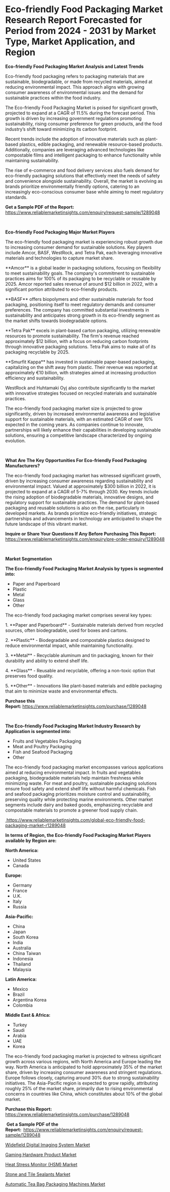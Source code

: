 <p><h1>Eco-friendly Food Packaging Market Research Report Forecasted for Period from 2024 -  2031 by Market Type, Market Application, and Region</h1></p><p><strong>Eco-friendly Food Packaging Market Analysis and Latest Trends</strong></p>
<p><p>Eco-friendly food packaging refers to packaging materials that are sustainable, biodegradable, or made from recycled materials, aimed at reducing environmental impact. This approach aligns with growing consumer awareness of environmental issues and the demand for sustainable practices within the food industry. </p><p>The Eco-friendly Food Packaging Market is poised for significant growth, projected to expand at a CAGR of 11.5% during the forecast period. This growth is driven by increasing government regulations promoting sustainability, rising consumer preference for green products, and the food industry’s shift toward minimizing its carbon footprint. </p><p>Recent trends include the adoption of innovative materials such as plant-based plastics, edible packaging, and renewable resource-based products. Additionally, companies are leveraging advanced technologies like compostable films and intelligent packaging to enhance functionality while maintaining sustainability. </p><p>The rise of e-commerce and food delivery services also fuels demand for eco-friendly packaging solutions that effectively meet the needs of safety and convenience alongside sustainability. Overall, the market is evolving as brands prioritize environmentally friendly options, catering to an increasingly eco-conscious consumer base while aiming to meet regulatory standards.</p></p>
<p><strong>Get a Sample PDF of the Report:&nbsp;</strong> <a href="https://www.reliablemarketinsights.com/enquiry/request-sample/1289048?utm_campaign=1772&utm_medium=2&utm_source=Github&utm_content=ia&utm_term=26102024&utm_id=eco-friendly-food-packaging">https://www.reliablemarketinsights.com/enquiry/request-sample/1289048</a></p>
<p>&nbsp;</p>
<p><strong>Eco-friendly Food Packaging Major Market Players</strong></p>
<p><p>The eco-friendly food packaging market is experiencing robust growth due to increasing consumer demand for sustainable solutions. Key players include Amcor, BASF, WestRock, and Tetra Pak, each leveraging innovative materials and technologies to capture market share.</p><p>**Amcor** is a global leader in packaging solutions, focusing on flexibility to meet sustainability goals. The company's commitment to sustainable practices aims for 100% of its packaging to be recyclable or reusable by 2025. Amcor reported sales revenue of around $12 billion in 2022, with a significant portion attributed to eco-friendly products.</p><p>**BASF** offers biopolymers and other sustainable materials for food packaging, positioning itself to meet regulatory demands and consumer preferences. The company has committed substantial investments in sustainability and anticipates strong growth in its eco-friendly segment as the market shifts towards biodegradable options.</p><p>**Tetra Pak** excels in plant-based carton packaging, utilizing renewable resources to promote sustainability. The firm's revenue reached approximately $12 billion, with a focus on reducing carbon footprints through innovative packaging solutions. Tetra Pak aims to make all of its packaging recyclable by 2025.</p><p>**Smurfit Kappa** has invested in sustainable paper-based packaging, capitalizing on the shift away from plastic. Their revenue was reported at approximately €10 billion, with strategies aimed at increasing production efficiency and sustainability.</p><p>WestRock and Huhtamaki Oyj also contribute significantly to the market with innovative strategies focused on recycled materials and sustainable practices.</p><p>The eco-friendly food packaging market size is projected to grow significantly, driven by increased environmental awareness and legislative support for sustainable materials, with an estimated CAGR of over 10% expected in the coming years. As companies continue to innovate, partnerships will likely enhance their capabilities in developing sustainable solutions, ensuring a competitive landscape characterized by ongoing evolution.</p></p>
<p>&nbsp;</p>
<p><strong>What Are The Key Opportunities For Eco-friendly Food Packaging Manufacturers?</strong></p>
<p><p>The eco-friendly food packaging market has witnessed significant growth, driven by increasing consumer awareness regarding sustainability and environmental impact. Valued at approximately $300 billion in 2022, it is projected to expand at a CAGR of 5-7% through 2030. Key trends include the rising adoption of biodegradable materials, innovative designs, and regulatory support for sustainable practices. The demand for plant-based packaging and reusable solutions is also on the rise, particularly in developed markets. As brands prioritize eco-friendly initiatives, strategic partnerships and advancements in technology are anticipated to shape the future landscape of this vibrant market.</p></p>
<p><strong>Inquire or Share Your Questions If Any Before Purchasing This Report:</strong> <a href="https://www.reliablemarketinsights.com/enquiry/pre-order-enquiry/1289048?utm_campaign=1772&utm_medium=2&utm_source=Github&utm_content=ia&utm_term=26102024&utm_id=eco-friendly-food-packaging">https://www.reliablemarketinsights.com/enquiry/pre-order-enquiry/1289048</a></p>
<p>&nbsp;</p>
<p><strong>Market Segmentation</strong></p>
<p><strong>The Eco-friendly Food Packaging Market Analysis by types is segmented into:</strong></p>
<p><ul><li>Paper and Paperboard</li><li>Plastic</li><li>Metal</li><li>Glass</li><li>Other</li></ul></p>
<p><p>The eco-friendly food packaging market comprises several key types: </p><p>1. **Paper and Paperboard** - Sustainable materials derived from recycled sources, often biodegradable, used for boxes and cartons.</p><p>2. **Plastic** - Biodegradable and compostable plastics designed to reduce environmental impact, while maintaining functionality.</p><p>3. **Metal** - Recyclable aluminum and tin packaging, known for their durability and ability to extend shelf life.</p><p>4. **Glass** - Reusable and recyclable, offering a non-toxic option that preserves food quality.</p><p>5. **Other** - Innovations like plant-based materials and edible packaging that aim to minimize waste and environmental effects.</p></p>
<p><strong>Purchase this Report:&nbsp;</strong><a href="https://www.reliablemarketinsights.com/purchase/1289048?utm_campaign=1772&utm_medium=2&utm_source=Github&utm_content=ia&utm_term=26102024&utm_id=eco-friendly-food-packaging">https://www.reliablemarketinsights.com/purchase/1289048</a></p>
<p>&nbsp;</p>
<p><strong>The Eco-friendly Food Packaging Market Industry Research by Application is segmented into:</strong></p>
<p><ul><li>Fruits and Vegetables Packaging</li><li>Meat and Poultry Packaging</li><li>Fish and Seafood Packaging</li><li>Other</li></ul></p>
<p><p>The eco-friendly food packaging market encompasses various applications aimed at reducing environmental impact. In fruits and vegetables packaging, biodegradable materials help maintain freshness while minimizing waste. For meat and poultry, sustainable packaging solutions ensure food safety and extend shelf life without harmful chemicals. Fish and seafood packaging prioritizes moisture control and sustainability, preserving quality while protecting marine environments. Other market segments include dairy and baked goods, emphasizing recyclable and compostable materials to promote a greener food supply chain.</p></p>
<p><a href="https://www.reliablemarketinsights.com/global-eco-friendly-food-packaging-market-r1289048?utm_campaign=1772&utm_medium=2&utm_source=Github&utm_content=ia&utm_term=26102024&utm_id=eco-friendly-food-packaging">&nbsp;https://www.reliablemarketinsights.com/global-eco-friendly-food-packaging-market-r1289048</a></p>
<p><strong>In terms of Region, the Eco-friendly Food Packaging Market Players available by Region are:</strong></p>
<p>
    <p> <strong> North America: </strong>
        <ul>
            <li>United States</li>
            <li>Canada</li>
        </ul>
        </p> 
    <p> <strong> Europe: </strong>
        <ul>
            <li>Germany</li>
            <li>France</li>
            <li>U.K.</li>
            <li>Italy</li>
            <li>Russia</li>
        </ul>
        </p> 
    <p> <strong> Asia-Pacific: </strong>
        <ul>
            <li>China</li>
            <li>Japan</li>
            <li>South Korea</li>
            <li>India</li>
            <li>Australia</li>
            <li>China Taiwan</li>
            <li>Indonesia</li>
            <li>Thailand</li>
            <li>Malaysia</li>
        </ul>
        </p> 
    <p> <strong> Latin America: </strong>
        <ul>
            <li>Mexico</li>
            <li>Brazil</li>
            <li>Argentina Korea</li>
            <li>Colombia</li>
        </ul>
        </p> 
    <p> <strong> Middle East & Africa: </strong>
        <ul>
            <li>Turkey</li>
            <li>Saudi</li>
            <li>Arabia</li>
            <li>UAE</li>
            <li>Korea</li>
        </ul>
    </p>
    </p>
<p><p>The eco-friendly food packaging market is projected to witness significant growth across various regions, with North America and Europe leading the way. North America is anticipated to hold approximately 35% of the market share, driven by increasing consumer awareness and stringent regulations. Europe follows closely, capturing around 30% due to strong sustainability initiatives. The Asia-Pacific region is expected to grow rapidly, attributing roughly 25% of the market share, primarily due to rising environmental concerns in countries like China, which constitutes about 10% of the global market.</p></p>
<p><strong>Purchase this Report: </strong><a href="https://www.reliablemarketinsights.com/purchase/1289048?utm_campaign=1772&utm_medium=2&utm_source=Github&utm_content=ia&utm_term=26102024&utm_id=eco-friendly-food-packaging">https://www.reliablemarketinsights.com/purchase/1289048</a></p>
<p>&nbsp;<strong>Get a Sample PDF of the Report:&nbsp;&nbsp;</strong><a href="https://www.reliablemarketinsights.com/enquiry/request-sample/1289048?utm_campaign=1772&utm_medium=2&utm_source=Github&utm_content=ia&utm_term=26102024&utm_id=eco-friendly-food-packaging">https://www.reliablemarketinsights.com/enquiry/request-sample/1289048</a></p>
<p><strong></strong></p>
<p><p><a href="https://www.linkedin.com/pulse/disruption-innovation-widefield-digital-imaging-system-industry-z7gtf?utm_campaign=1772&utm_medium=2&utm_source=Github&utm_content=ia&utm_term=26102024&utm_id=eco-friendly-food-packaging">Widefield Digital Imaging System Market</a></p><p><a href="https://www.linkedin.com/pulse/gaming-hardware-product-market-forecast-global-trends-4ygie?utm_campaign=1772&utm_medium=2&utm_source=Github&utm_content=ia&utm_term=26102024&utm_id=eco-friendly-food-packaging">Gaming Hardware Product Market</a></p><p><a href="https://www.linkedin.com/pulse/heat-stress-monitor-hsm-market-velocity-103-cagr-trajectory-edsvc?utm_campaign=1772&utm_medium=2&utm_source=Github&utm_content=ia&utm_term=26102024&utm_id=eco-friendly-food-packaging">Heat Stress Monitor (HSM) Market</a></p><p><a href="https://www.linkedin.com/pulse/stone-tile-sealants-market-trends-insights-type-application-jvgcf?utm_campaign=1772&utm_medium=2&utm_source=Github&utm_content=ia&utm_term=26102024&utm_id=eco-friendly-food-packaging">Stone and Tile Sealants Market</a></p><p><a href="https://www.linkedin.com/pulse/global-automatic-tea-bag-packaging-machines-market-opportunities-pmdnc?utm_campaign=1772&utm_medium=2&utm_source=Github&utm_content=ia&utm_term=26102024&utm_id=eco-friendly-food-packaging">Automatic Tea Bag Packaging Machines Market</a></p></p>